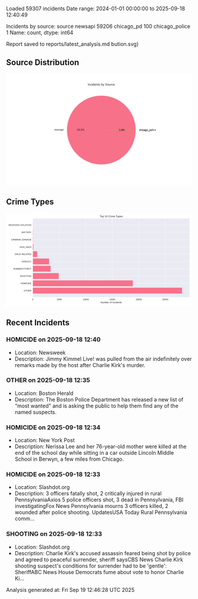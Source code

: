 
Loaded 59307 incidents
Date range: 2024-01-01 00:00:00 to 2025-09-18 12:40:49

Incidents by source:
source
newsapi           59206
chicago_pd          100
chicago_police        1
Name: count, dtype: int64

Report saved to reports/latest_analysis.md
bution.svg)

## Source Distribution
![Source Distribution](images/source_distribution.svg)

## Crime Types
![Crime Types](images/crime_types.svg)

## Recent Incidents

### HOMICIDE on 2025-09-18 12:40
- Location: Newsweek
- Description: Jimmy Kimmel Live! was pulled from the air indefinitely over remarks made by the host after Charlie Kirk's murder.


### OTHER on 2025-09-18 12:35
- Location: Boston Herald
- Description: The Boston Police Department has released a new list of “most wanted" and is asking the public to help them find any of the named suspects.


### HOMICIDE on 2025-09-18 12:34
- Location: New York Post
- Description: Nerissa Lee and her 76-year-old mother were killed at the end of the school day while sitting in a car outside Lincoln Middle School in Berwyn, a few miles from Chicago.


### HOMICIDE on 2025-09-18 12:33
- Location: Slashdot.org
- Description: 3 officers fatally shot, 2 critically injured in rural PennsylvaniaAxios 5 police officers shot, 3 dead in Pennsylvania, FBI investigatingFox News Pennsylvania mourns 3 officers killed, 2 wounded after police shooting. UpdatesUSA Today Rural Pennsylvania comm…


### SHOOTING on 2025-09-18 12:33
- Location: Slashdot.org
- Description: Charlie Kirk's accused assassin feared being shot by police and agreed to peaceful surrender, sheriff saysCBS News Charlie Kirk shooting suspect's conditions for surrender had to be 'gentle': SheriffABC News House Democrats fume about vote to honor Charlie Ki…

Analysis generated at: Fri Sep 19 12:46:28 UTC 2025
